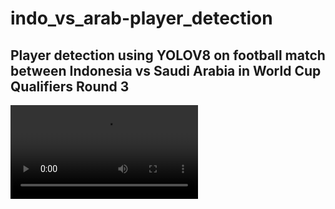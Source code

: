 # indo_vs_arab-player_detection
Player detection using YOLOV8 on football match between Indonesia vs Saudi Arabia in World Cup Qualifiers Round 3
---
![Preview Video](https://raw.githubusercontent.com/SultanRafi22/indo_vs_arab-player_detection/main/path/to/indo-arab.mp4)
